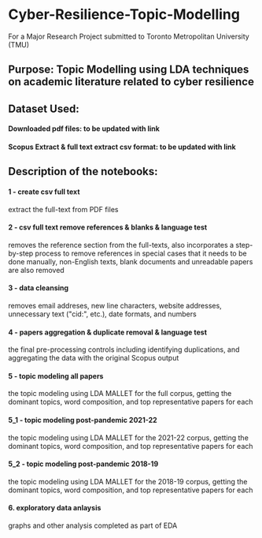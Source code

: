 # Cyber-Resilience-Topic-Modelling
For a Major Research Project submitted to Toronto Metropolitan University (TMU)
## Purpose: Topic Modelling using LDA techniques on academic literature related to cyber resilience

## Dataset Used: ###

#### Downloaded pdf files: to be updated with link

#### Scopus Extract & full text extract csv format: to be updated with link


## Description of the notebooks:

#### 1 - create csv full text

extract the full-text from PDF files

#### 2 - csv full text remove references & blanks & language test

removes the reference section from the full-texts, also incorporates a step-by-step process to remove references in special cases that it needs to be done manually, non-English texts, blank documents and unreadable papers are also removed

#### 3 - data cleansing

removes email addreses, new line characters, website addresses, unnecessary text ("cid:", etc.), date formats, and numbers 

#### 4 - papers aggregation & duplicate removal & language test

the final pre-processing controls including identifying duplications, and aggregating the data with the original Scopus output

#### 5 - topic modeling all papers

the topic modeling using LDA MALLET for the full corpus, getting the dominant topics, word composition, and top representative papers for each

#### 5_1 - topic modeling post-pandemic 2021-22

the topic modeling using LDA MALLET for the 2021-22 corpus, getting the dominant topics, word composition, and top representative papers for each

#### 5_2 - topic modeling post-pandemic 2018-19

the topic modeling using LDA MALLET for the 2018-19 corpus, getting the dominant topics, word composition, and top representative papers for each

#### 6. exploratory data anlaysis

graphs and other analysis completed as part of EDA
